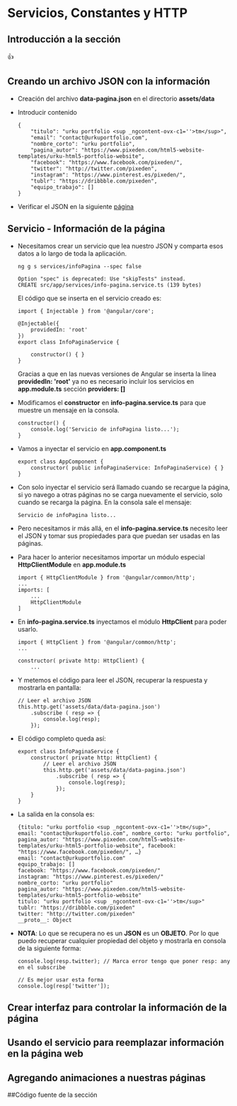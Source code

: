 # Servicios, Constantes y HTTP

## Introducción a la sección

:+1:

## Creando un archivo JSON con la información

* Creación del archivo **data-pagina.json** en el directorio **assets/data**

* Introducir contenido

    ```
    {
        "titulo": "urku portfolio <sup _ngcontent-ovx-c1=''>tm</sup>",
        "email": "contact@urkuportfolio.com",
        "nombre_corto": "urku portfolio",
        "pagina_autor": "https://www.pixeden.com/html5-website-templates/urku-html5-portfolio-website",
        "facebook": "https://www.facebook.com/pixeden/",
        "twitter": "http://twitter.com/pixeden",
        "instagram": "https://www.pinterest.es/pixeden/",
        "tublr": "https://dribbble.com/pixeden",
        "equipo_trabajo": []
    }
    ```
* Verificar el JSON en la siguiente [página](http://json.parser.online.fr/)


## Servicio - Información de la página

* Necesitamos crear un servicio que lea nuestro JSON y comparta esos datos a lo largo de toda la aplicación.

    ```
    ng g s services/infoPagina --spec false
    
    Option "spec" is deprecated: Use "skipTests" instead.
    CREATE src/app/services/info-pagina.service.ts (139 bytes)
    ```

    El código que se inserta en el servicio creado es:

    ```
    import { Injectable } from '@angular/core';

    @Injectable({
        providedIn: 'root'
    })
    export class InfoPaginaService {

        constructor() { }
    }
    ```

    Gracias a que en las nuevas versiones de Angular se inserta la línea **providedIn: 'root'** ya no es necesario incluir los servicios en **app.module.ts** sección **providers: []**

* Modificamos el **constructor** en **info-pagina.service.ts** para que muestre un mensaje en la consola.

    ```
    constructor() { 
        console.log('Servicio de infoPagina listo...');
    }
    ```

* Vamos a inyectar el servicio en **app.component.ts**

    ```
    export class AppComponent {
        constructor( public infoPaginaService: InfoPaginaService) { }
    }
    ```

* Con solo inyectar el servicio será llamado cuando se recargue la página, si yo navego a otras páginas no se carga nuevamente el servicio, solo cuando se recarga la página. En la consola sale el mensaje:

    `Servicio de infoPagina listo...`

* Pero necesitamos ir más allá, en el **info-pagina.service.ts** necesito leer el JSON y tomar sus propiedades para que puedan ser usadas en las páginas.

* Para hacer lo anterior necesitamos importar un módulo especial **HttpClientModule** en **app.module.ts** 

    ```
    import { HttpClientModule } from '@angular/common/http';
    ...
    imports: [
        ...
        HttpClientModule
    ]
    ```

* En **info-pagina.service.ts** inyectamos el módulo **HttpClient** para poder usarlo.

    ```
    import { HttpClient } from '@angular/common/http';
    ...

    constructor( private http: HttpClient) {
        ...

    ```

* Y metemos el código para leer el JSON, recuperar la respuesta y mostrarla en pantalla:

    ```
    // Leer el archivo JSON
    this.http.get('assets/data/data-pagina.json')
        .subscribe ( resp => {
            console.log(resp);
        });
    ```

* El código completo queda así:

    ```
    export class InfoPaginaService {
        constructor( private http: HttpClient) {
            // Leer el archivo JSON
            this.http.get('assets/data/data-pagina.json')
                .subscribe ( resp => {
                    console.log(resp);
                });
        }
    }
    ```

* La salida en la consola es:

    ```
    {titulo: "urku portfolio <sup _ngcontent-ovx-c1=''>tm</sup>", email: "contact@urkuportfolio.com", nombre_corto: "urku portfolio", pagina_autor: "https://www.pixeden.com/html5-website-templates/urku-html5-portfolio-website", facebook: "https://www.facebook.com/pixeden/", …}
    email: "contact@urkuportfolio.com"
    equipo_trabajo: []
    facebook: "https://www.facebook.com/pixeden/"
    instagram: "https://www.pinterest.es/pixeden/"
    nombre_corto: "urku portfolio"
    pagina_autor: "https://www.pixeden.com/html5-website-templates/urku-html5-portfolio-website"
    titulo: "urku portfolio <sup _ngcontent-ovx-c1=''>tm</sup>"
    tublr: "https://dribbble.com/pixeden"
    twitter: "http://twitter.com/pixeden"
    __proto__: Object
    ```

* **NOTA**: Lo que se recupera no es un **JSON** es un **OBJETO**. Por lo que puedo recuperar cualquier propiedad del objeto y mostrarla en consola de la siguiente forma:

    ```
    console.log(resp.twitter); // Marca error tengo que poner resp: any en el subscribe

    // Es mejor usar esta forma
    console.log(resp['twitter']);
    ```

## Crear interfaz para controlar la información de la página

## Usando el servicio para reemplazar información en la página web

## Agregando animaciones a nuestras páginas

##Código fuente de la sección
